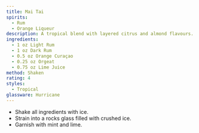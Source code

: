 ```yaml
---
title: Mai Tai
spirits:
  - Rum
  - Orange Liqueur
description: A tropical blend with layered citrus and almond flavours.
ingredients:
  - 1 oz Light Rum
  - 1 oz Dark Rum
  - 0.5 oz Orange Curaçao
  - 0.25 oz Orgeat
  - 0.75 oz Lime Juice
method: Shaken
rating: 4
styles:
  - Tropical
glassware: Hurricane
---
```

- Shake all ingredients with ice. 
- Strain into a rocks glass filled with crushed ice. 
- Garnish with mint and lime.
